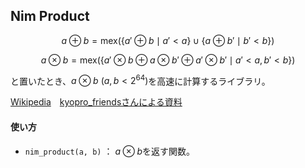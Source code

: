 ## Nim Product

$$a \oplus b =\mathrm{mex}(\lbrace a' \oplus b \mid a'<a \rbrace\cup\lbrace a \oplus b' \mid b'<b \rbrace)$$

$$a \otimes b =\mathrm{mex}(\lbrace a' \otimes b \oplus a \otimes b' \oplus a' \otimes b' \mid a'<a,b'<b \rbrace)$$

と置いたとき、$a\otimes b\ (a,b<2^{64})$を高速に計算するライブラリ。

[Wikipedia](https://en.wikipedia.org/wiki/Nimber)　[kyopro_friendsさんによる資料](https://drive.google.com/file/d/16g1tfSHUU4NXNTDgaD8FSA1WB4FtJCyV/edit)

#### 使い方

- `nim_product(a, b)` ： $a\otimes b$を返す関数。
